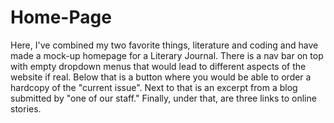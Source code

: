 # Home-Page
Here, I've combined my two favorite things, literature and coding and have made a mock-up homepage for a Literary Journal. There is a nav bar on top with empty
dropdown menus that would lead to different aspects of the website if real. Below that is a button where you would be able to order a hardcopy of the "current issue". Next to that is an excerpt from a blog submitted by "one of our staff." Finally, under that, are three links to online stories.
